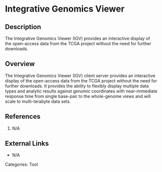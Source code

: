# Integrative Genomics Viewer #
## Description ##
The Integrative Genomics Viewer (IGV) provides an interactive display of the open-access data from the TCGA project without the need for further downloads.

## Overview ##
The Integrative Genomics Viewer (IGV) client server provides an interactive display of the open-access data from the TCGA project without the need for further downloads. It provides the ability to flexibly display multiple data types and analytic results against genomic coordinates with near-immediate response time from single base-pair to the whole-genome views and will scale to multi-terabyte data sets.

## References ##
1. N/A

## External Links ##
* N/A

Categories: Tool
